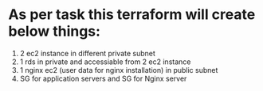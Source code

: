 # As per task this terraform will create below things:
1. 2 ec2 instance in different private subnet
2. 1 rds in private and accessiable from 2 ec2 instance
3. 1 nginx ec2 (user data for nginx installation) in public subnet
4. SG for application servers and SG for Nginx server
